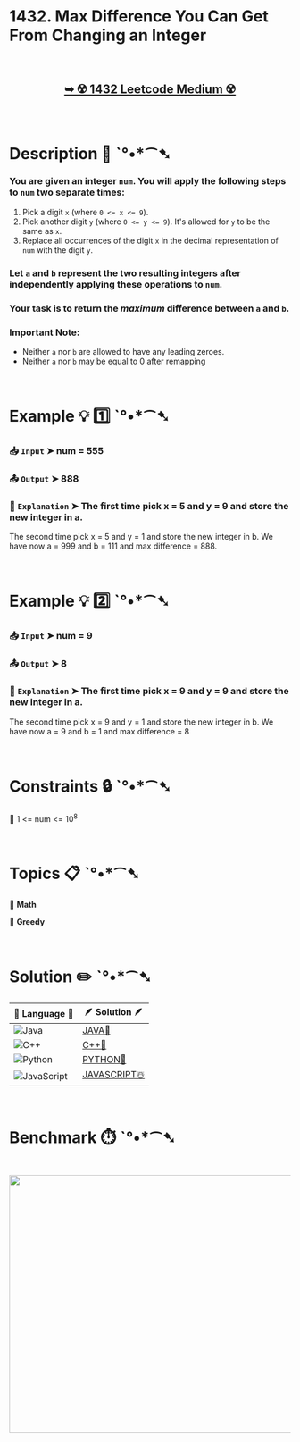 # 1432. Max Difference You Can Get From Changing an Integer

</br>

<h2 align="center"> 

<a href="https://leetcode.com/problems/max-difference-you-can-get-from-changing-an-integer/description/?envType=daily-question&envId=2025-06-15"><strong>➥ ☢️ 1432 Leetcode Medium ☢️ </strong></a>
</h2>

</br>

# Description 📜 ˋ°•*⁀➷

### You are given an integer `num`. You will apply the following steps to `num` two separate times:

1. Pick a digit `x` (where `0 <= x <= 9`).
2. Pick another digit `y` (where `0 <= y <= 9`).  It's allowed for `y` to be the same as `x`.
3. Replace all occurrences of the digit `x` in the decimal representation of `num` with the digit `y`.

### Let `a` and `b` represent the two resulting integers after independently applying these operations to `num`.

### Your task is to return the *maximum* difference between `a` and `b`.

### Important Note:

- Neither `a` nor `b` are allowed to have any leading zeroes.
- Neither `a` nor `b` may be equal to 0 after remapping

</br>

# Example 💡 1️⃣ ˋ°•*⁀➷

  ### 📥 `Input`  ➤ num = 555

  ### 📤 `Output`  ➤ 888

  ### 🔦 `Explanation`  ➤ The first time pick x = 5 and y = 9 and store the new integer in a.
The second time pick x = 5 and y = 1 and store the new integer in b.
We have now a = 999 and b = 111 and max difference = 888.

</br>

# Example 💡 2️⃣ ˋ°•*⁀➷

  ### 📥 `Input` ➤ num = 9

  ### 📤 `Output`  ➤ 8

  ### 🔦 `Explanation` ➤ The first time pick x = 9 and y = 9 and store the new integer in a.
The second time pick x = 9 and y = 1 and store the new integer in b.
We have now a = 9 and b = 1 and max difference = 8

</br>

# Constraints 🔒 ˋ°•*⁀➷

🔹 1 <= num <= 10<sup>8</sup> </br>

</br>

# Topics 📋 ˋ°•*⁀➷

🔸 **Math**  </br>

🔸 **Greedy**  </br>

</br>

# Solution ✏️ ˋ°•*⁀➷

| 📒 Language 📒  | 🪶 Solution 🪶 |
| ------------- | ------------- |
|  ![Java](https://img.shields.io/badge/java-%23ED8B00.svg?style=for-the-badge&logo=openjdk&logoColor=white)  | [JAVA🍁](https://github.com/Prakhar-002/LEETCODE/blob/main/%F0%9F%8D%84%20Daily%20Challenge%202025%20%F0%9F%8D%B3/%F0%9F%94%AC%20Examine%20Thoroughly%20%F0%9F%A7%AC/06%20June%20%F0%9F%8F%95%EF%B8%8F/15%20-%2006%20-%202025%20---%201432.%20Max%20Difference%20You%20Can%20Get%20From%20Changing%20an%20Integer%20%E2%98%83%EF%B8%8F%20%F0%9F%8D%81%20%F0%9F%8D%B0%20%F0%9F%8E%B2/%F0%9F%8D%81JAVA%20-%201432.%20Max%20Difference%20You%20Can%20Get%20From%20Changin.java) |
|  ![C++](https://img.shields.io/badge/c++-%2300599C.svg?style=for-the-badge&logo=c%2B%2B&logoColor=white)  | [C++🎲](https://github.com/Prakhar-002/LEETCODE/blob/main/%F0%9F%8D%84%20Daily%20Challenge%202025%20%F0%9F%8D%B3/%F0%9F%94%AC%20Examine%20Thoroughly%20%F0%9F%A7%AC/06%20June%20%F0%9F%8F%95%EF%B8%8F/15%20-%2006%20-%202025%20---%201432.%20Max%20Difference%20You%20Can%20Get%20From%20Changing%20an%20Integer%20%E2%98%83%EF%B8%8F%20%F0%9F%8D%81%20%F0%9F%8D%B0%20%F0%9F%8E%B2/%F0%9F%8E%B2CPP%20-%201432.%20Max%20Difference%20You%20Can%20Get%20From%20Changing%20.cpp)  |
|  ![Python](https://img.shields.io/badge/python-3670A0?style=for-the-badge&logo=python&logoColor=ffdd54)    | [PYTHON🍰](https://github.com/Prakhar-002/LEETCODE/blob/main/%F0%9F%8D%84%20Daily%20Challenge%202025%20%F0%9F%8D%B3/%F0%9F%94%AC%20Examine%20Thoroughly%20%F0%9F%A7%AC/06%20June%20%F0%9F%8F%95%EF%B8%8F/15%20-%2006%20-%202025%20---%201432.%20Max%20Difference%20You%20Can%20Get%20From%20Changing%20an%20Integer%20%E2%98%83%EF%B8%8F%20%F0%9F%8D%81%20%F0%9F%8D%B0%20%F0%9F%8E%B2/%F0%9F%8D%B0PYTHON%20-%201432.%20Max%20Difference%20You%20Can%20Get%20From%20Changin.py) |
| ![JavaScript](https://img.shields.io/badge/javascript-%23323330.svg?style=for-the-badge&logo=javascript&logoColor=%23F7DF1E)   | [JAVASCRIPT☃️](https://github.com/Prakhar-002/LEETCODE/blob/main/%F0%9F%8D%84%20Daily%20Challenge%202025%20%F0%9F%8D%B3/%F0%9F%94%AC%20Examine%20Thoroughly%20%F0%9F%A7%AC/06%20June%20%F0%9F%8F%95%EF%B8%8F/15%20-%2006%20-%202025%20---%201432.%20Max%20Difference%20You%20Can%20Get%20From%20Changing%20an%20Integer%20%E2%98%83%EF%B8%8F%20%F0%9F%8D%81%20%F0%9F%8D%B0%20%F0%9F%8E%B2/%E2%98%83%EF%B8%8FJAVASCRIPT%20-%201432.%20Max%20Difference%20You%20Can%20Get%20From%20Cha.js) |

</br>

# Benchmark ⏱️ ˋ°•*⁀➷

<h1  align="center" >

<img src ="https://github.com/user-attachments/assets/3d65d268-80eb-4a64-a571-1cb32f4a8438" width = "700px" height="462px" />

</h1>
